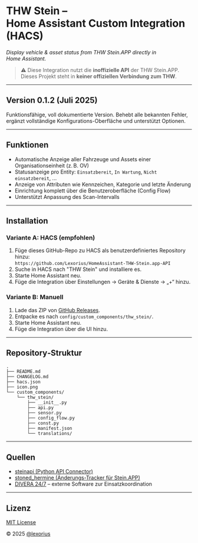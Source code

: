 # THW Stein – Home Assistant Custom Integration (HACS)

*Display vehicle & asset status from THW Stein.APP directly in Home Assistant.*

> ⚠️ Diese Integration nutzt die **inoffizielle API** der THW Stein.APP. Dieses Projekt steht in **keiner offiziellen Verbindung zum THW**.

---

## Version 0.1.2 (Juli 2025)
Funktionsfähige, voll dokumentierte Version. Behebt alle bekannten Fehler, ergänzt vollständige Konfigurations-Oberfläche und unterstützt Optionen.

---

## Funktionen
- Automatische Anzeige aller Fahrzeuge und Assets einer Organisationseinheit (z. B. OV)
- Statusanzeige pro Entity: `Einsatzbereit`, `In Wartung`, `Nicht einsatzbereit`, ...
- Anzeige von Attributen wie Kennzeichen, Kategorie und letzte Änderung
- Einrichtung komplett über die Benutzeroberfläche (Config Flow)
- Unterstützt Anpassung des Scan-Intervalls

---

## Installation
### Variante A: HACS (empfohlen)
1. Füge dieses GitHub-Repo zu HACS als benutzerdefiniertes Repository hinzu:  
   `https://github.com/Lexorius/HomeAssistant-THW-Stein.app-API`
2. Suche in HACS nach "THW Stein" und installiere es.
3. Starte Home Assistant neu.
4. Füge die Integration über Einstellungen → Geräte & Dienste → „+“ hinzu.

### Variante B: Manuell
1. Lade das ZIP von [GitHub Releases](https://github.com/Lexorius/HomeAssistant-THW-Stein.app-API/releases).
2. Entpacke es nach `config/custom_components/thw_stein/`.
3. Starte Home Assistant neu.
4. Füge die Integration über die UI hinzu.

---

## Repository‑Struktur
```
.
├── README.md
├── CHANGELOG.md
├── hacs.json
├── icon.png
└── custom_components/
    └── thw_stein/
        ├── __init__.py
        ├── api.py
        ├── sensor.py
        ├── config_flow.py
        ├── const.py
        ├── manifest.json
        └── translations/
```

---

## Quellen
- [steinapi (Python API Connector)](https://github.com/oscarminus/steinapi)
- [stoned_hermine (Änderungs-Tracker für Stein.APP)](https://github.com/peacekiller/stoned_hermine)
- [DIVERA 24/7](https://www.divera247.de/) – externe Software zur Einsatzkoordination

---

## Lizenz
[MIT License](LICENSE)

© 2025 [@lexorius](https://github.com/lexorius)
